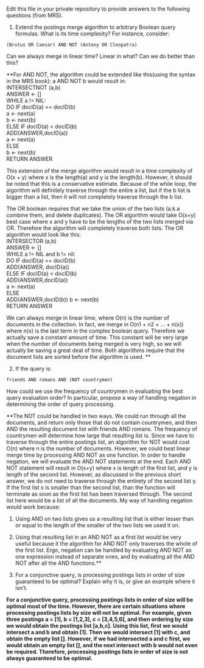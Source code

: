 Edit this file in your private repository to provide answers to the following questions (from MRS).

1. Extend the postings merge algorithm to arbitrary Boolean query formulas. What is
its time complexity? For instance, consider:

  `(Brutus OR Caesar) AND NOT (Antony OR Cleopatra)`

  Can we always merge in linear time? Linear in what? Can we do better than this?

  **For AND NOT, the algorithm could be extended like this(using the syntax in the MRS book): 
  a AND NOT b would result in:  
  INTERSECTNOT (a,b)  
  ANSWER <- []  
  WHILE a != NIL:  
  DO IF docID(a) == docID(b)  
        a <-  next(a)  
        b <-  next(b)  
  ELSE IF docID(a) < docID(b)  
        ADD(ANSWER,docID(a))  
        a <- next(a)  
  ELSE  
        b <- next(b)  
  RETURN ANSWER 
   
  This extension of the merge algorithm would result in a time complexity of O(x + y) where x is the length(a) and y is the length(b).
  However, it should be noted that this is a conservative estimate. Because of the while loop, the algorithm will definitely traverse
  through the entire a list, but if the b list is bigger than a list, then it will not completely traverse through the b list.  
  
  The OR boolean requires that we take the union of the two lists (a.k.a combine them, and delete duplicates). The OR algorithm would take 
  O(x+y) best case where x and y have to be the lengths of the two lists merged via OR. Therefore the algorithm will completely traverse both lists. 
  The OR algorithm would look like this:  
  INTERSECTOR (a,b)  
  ANSWER <- []  
  WHILE a != NIL and b != nil:  
  DO IF docID(a) == docID(b)  
        ADD(ANSWER, docID(a))  
  ELSE IF docID(a) < docID(b)  
        ADD(ANSWER,docID(a))  
        a <- next(a)  
  ELSE  
        ADD(ANSWER,docID(b))
        b <- next(b)  
  RETURN ANSWER  
  
  We can always merge in linear time, where O(n) is the number of documents in the collection. In fact, we merge in O(n1 + n2 + ... + n(x)) where
  n(x) is the last term in the complex boolean query. Therefore we actually save a constant amount of time. This constant will be very large when the
  number of documents being merged is very high, so we will actually be saving a great deal of time. Both algorithms require that the document lists are
  sorted before the algorithm is used.
  **

2. If the query is:

  `friends AND romans AND (NOT countrymen)`

  How could we use the frequency of countrymen in evaluating the best query evaluation order? In particular, propose a way of handling negation in determining the order of query processing.
  
  **The NOT could be handled in two ways. We could run through all the documents, and return only those that do not contain countrymen, and then AND
  the resulting document list with friends AND romans. The frequency of countrymen will determine how large that resulting list is. Since we have to traverse through 
  the entire postings list, an algorithm for NOT would cost O(n) where n is the number of documents.
  However, we could beat linear merge time by processing AND NOT as one function. In order to handle negation, we will evaluate the AND NOT statements at the end. Each AND 
  NOT statement will result in O(x+y) where x is length of the first list, and y is length of the second list. However, as discussed in the previous short answer, we do not 
  need to traverse through the entirety of the second list y. If the first list x is smaller than the second list, than the function will terminate as soon as the first list has
  been traversed through. The second list here would be a list of all the documents. My way of handling negation would work because:  
  1. Using AND on two lists gives us a resulting list that is either lesser than or equal to the length of the smaller of the two lists we used it on.  
  2. Using that resulting list in an AND NOT as a first list would be very useful because it the algorithm for AND NOT only traverses the whole of the first list. 
    Ergo, negation can be handled by evaluating AND NOT as one expression instead of separate ones, and by evaluating all the AND NOT after all the AND functions.**
  
3. For a conjunctive query, is processing postings lists in order of size guaranteed to be
optimal? Explain why it is, or give an example where it isn’t.

  **For a conjunctive query, processing postings lists in order of size will be optimal most of the time. However, there are certain situations where 
  processing postings lists by size will not be optimal. For example, given three postings a = [1], b = [1,2,3], c = [3,4,5,6], and then ordering by size
  we would obtain the postings list [a,b,c]. Using this list, first we would intersect a  and b and obtain [1]. Then we would intersect [1] with c, and obtain
  the empty list []. However, if we had intersected a and c first, we would obtain an empty list [], and the next intersect with b would not even be required.
   Therefore, processing postings lists in order of size is not always guaranteed to be optimal.**

